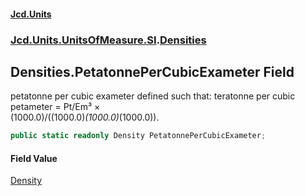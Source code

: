 #### [Jcd.Units](index.md 'index')
### [Jcd.Units.UnitsOfMeasure.SI](Jcd.Units.UnitsOfMeasure.SI.md 'Jcd.Units.UnitsOfMeasure.SI').[Densities](Densities.md 'Jcd.Units.UnitsOfMeasure.SI.Densities')

## Densities.PetatonnePerCubicExameter Field

petatonne per cubic exameter defined such that: teratonne per cubic petameter = Pt/Em³ ×  
(1000.0)/((1000.0)*(1000.0)*(1000.0)).

```csharp
public static readonly Density PetatonnePerCubicExameter;
```

#### Field Value
[Density](Density.md 'Jcd.Units.UnitTypes.Density')